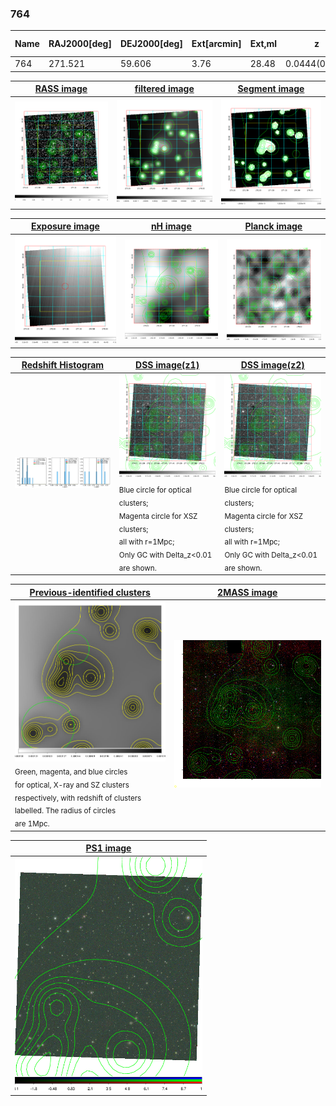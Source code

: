 <div STYLE="page-break-after: always;"></div>

### 764

|Name|RAJ2000[deg]|DEJ2000[deg] |Ext[arcmin]| Ext,ml | z | z_src| C|GC(XSZ,Delta_z<0.01)| GC(OPT,Delta_z<0.01)|GC| R_sig[arcmin] | R500[arcmin] | R500[Mpc]| CRsig[c/s] | CR500[c/s] |L500[1E44 erg/s]|F500[1E-12 erg/s/cm^2]| M500[1E14 Msun]|Tx[keV]|Cnt_sig|Beta|Rc[arcmin]|Comment|Alias|
|---|---|---|---|---|---|------|---|--------|---------|----------|---|---|---|---|---|---|---|---|---|---|---|---|---|---|
|764| 271.521| 59.606| 3.76| 28.48| 0.0444(0.005)| z1,| G| -| -| W| 20.256| 9.762| 0.512| 0.077(0.016)| 0.071(0.015)| 0.047(0.012)| 1.022(0.268)| 0.40(0.05)| 1.23(0.10)| 287.3| 0.504(-0.004+0.009)| 3.463(-0.110+0.066)| -| t178|

|[RASS image](../image/764/764_img.pdf)|[filtered image](../image/764/764_fil.pdf)|[Segment image](../image/764/764_seg.pdf)|
|-------------------|--------------------|-------------------|
| <img src="../image/764/764_img.png" width="300">  | <img src="../image/764/764_fil.png" width="300">   | <img src="../image/764/764_seg.png" width="300">  |

|[Exposure image](../image/764/764_mex.pdf)| [nH image](../image/764/764_nh.pdf)| [Planck image](../image/764/764_p.pdf)|
|-------------------|--------------------|-------------------|
|<img src="../image/764/764_mex.png" width="300">   | <img src="../image/764/764_nh.png" width="300">    | <img src="../image/764/764_p.png" width="300"> |

|[Redshift Histogram](../image/764/764_zg.pdf) | [DSS image(z1)](../image/764/764_dss_z1.pdf)      |  [DSS image(z2)](../image/764/764_dss_z2.pdf)    |
|-------------------|--------------------|-------------------|
|<img src="../image/764/764_zg.png" width="300"> |<img src="../image/764/764_dss_z1.png" width="300"> <sub><br>Blue circle for optical clusters; <br>Magenta circle for XSZ clusters; <br>all with r=1Mpc; <br>Only GC with Delta_z<0.01 are shown. </sub>| <img src="../image/764/764_dss_z2.png" width="300"><sub><br>Blue circle for optical clusters; <br>Magenta circle for XSZ clusters; <br>all with r=1Mpc; <br>Only GC with Delta_z<0.01 are shown. </sub> |

|[Previous-identified clusters](../image/764/764_gc.pdf) | [2MASS image](../image/764/764_2mass.pdf)      |
|-------------------|-------------------|
|<img src=../image/764/764_gc.png width="300"> <br><sub>Green, magenta, and blue circles <br>for optical, X-ray and SZ clusters <br>respectively, with redshift of clusters <br>labelled. The radius of circles <br>are 1Mpc.</sub>|<img src="../image/764/764_2mass.png" width="300">  |

|[PS1 image](../image/764/764_ps1.pdf)            |
|-------------------|
| <img src="../image/764/764_ps1.png" width="300">  |
